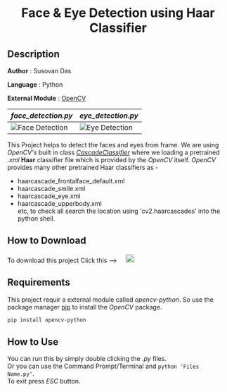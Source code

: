 #
**<H1 align = "center">Face & Eye Detection using Haar Classifier</H1>**

## Description

**Author** : Susovan Das

**Language** : Python  

**External Module** : [OpenCV][opencv]

|_face_detection.py_|_eye_detection.py_|
|---|---|
|![Face Detection][fdGif]|![Eye Detection][edGif]|

This Project helps to detect the faces and eyes from frame. We are using _OpenCV's_ built in class [_CascadeClassifier_][cascadeclassifier] where we loading a pretrained _.xml_ **Haar** classifier file which is provided by the _OpenCV_ itself. _OpenCV_ provides many other pretrained Haar classifiers as -  
* haarcascade_frontalface_default.xml
* haarcascade_smile.xml
* haarcascade_eye.xml
* haarcascade_upperbody.xml  
etc, to check all search the location using 'cv2.haarcascades' into the python shell.

## How to Download

To download this project Click this --> &nbsp; &nbsp; [<img src="https://github.com/SusovanGithub/OpenCV-Projects/blob/master/Assets/.download_icon.png" width="20" height="20"/>][DownGit]

## Requirements

This project requir a external module called _opencv-python_. So use the package manager [pip](https://pypi.org/project/pip/) to install the _OpenCV_ package. 

```bash
pip install opencv-python
```

## How to Use

You can run this by simply double clicking the _.py_ files.  
Or you can use the Command Prompt/Terminal and `python 'Files Name.py'`.  
To exit press _ESC_ button.

<!--Inner Links-->
[opencv]: https://opencv.org/

[cascadeclassifier]: https://docs.opencv.org/3.4/db/d28/tutorial_cascade_classifier.html

[fdGif]: https://github.com/SusovanGithub/OpenCV-Projects/blob/master/Assets/face_detection.gif

[edGif]: https://github.com/SusovanGithub/OpenCV-Projects/blob/master/Assets/eye_detection.gif

[DownGit]: https://minhaskamal.github.io/DownGit/#/home?url=https://github.com/SusovanGithub/OpenCV-Projects/tree/master/Face_Eye_Detection
